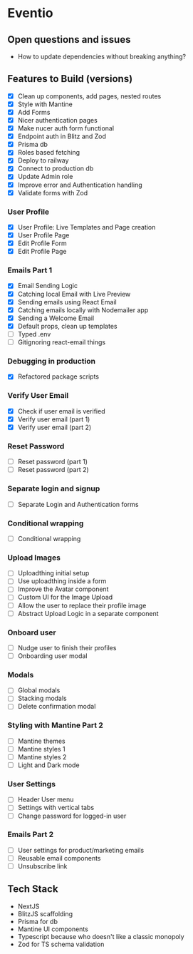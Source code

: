 # Eventio

## Open questions and issues

- How to update dependencies without breaking anything?

## Features to Build (versions)

- [x] Clean up components, add pages, nested routes
- [x] Style with Mantine
- [x] Add Forms
- [x] Nicer authentication pages
- [x] Make nucer auth form functional
- [x] Endpoint auth in Blitz and Zod
- [x] Prisma db
- [x] Roles based fetching
- [x] Deploy to railway
- [x] Connect to production db
- [x] Update Admin role
- [x] Improve error and Authentication handling
- [x] Validate forms with Zod

### User Profile

- [x] User Profile: Live Templates and Page creation
- [x] User Profile Page
- [x] Edit Profile Form
- [x] Edit Profile Page

### Emails Part 1

- [x] Email Sending Logic
- [x] Catching local Email with Live Preview
- [x] Sending emails using React Email
- [x] Catching emails locally with Nodemailer app
- [x] Sending a Welcome Email
- [x] Default props, clean up templates
- [ ] Typed .env
- [ ] Gitignoring react-email things

### Debugging in production

- [x] Refactored package scripts

### Verify User Email

- [x] Check if user email is verified
- [x] Verify user email (part 1)
- [x] Verify user email (part 2)

### Reset Password

- [ ] Reset password (part 1)
- [ ] Reset password (part 2)

### Separate login and signup

- [ ] Separate Login and Authentication forms

### Conditional wrapping

- [ ] Conditional wrapping

### Upload Images

- [ ] Uploadthing initial setup
- [ ] Use uploadthing inside a form
- [ ] Improve the Avatar component
- [ ] Custom UI for the Image Upload
- [ ] Allow the user to replace their profile image
- [ ] Abstract Upload Logic in a separate component

### Onboard user

- [ ] Nudge user to finish their profiles
- [ ] Onboarding user modal

### Modals

- [ ] Global modals
- [ ] Stacking modals
- [ ] Delete confirmation modal

### Styling with Mantine Part 2

- [ ] Mantine themes
- [ ] Mantine styles 1
- [ ] Mantine styles 2
- [ ] Light and Dark mode

### User Settings

- [ ] Header User menu
- [ ] Settings with vertical tabs
- [ ] Change password for logged-in user

### Emails Part 2

- [ ] User settings for product/marketing emails
- [ ] Reusable email components
- [ ] Unsubscribe link

## Tech Stack

- NextJS
- BlitzJS scaffolding
- Prisma for db
- Mantine UI components
- Typescript because who doesn't like a classic monopoly
- Zod for TS schema validation

